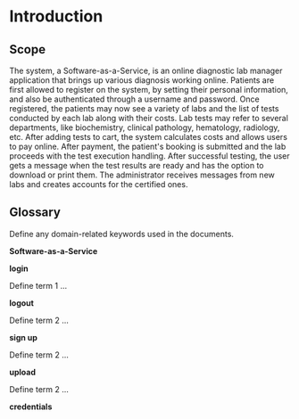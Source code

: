 # Introduction

## Scope

The system, a Software-as-a-Service, is an online diagnostic lab manager application that brings up various diagnosis working online. Patients are first allowed to register on the system, by setting their personal information, and also be authenticated through a username and password. Once registered, the patients may now see a variety of labs and the list of tests conducted by each lab along with their costs. Lab tests may refer to several departments, like biochemistry, clinical pathology, hematology, radiology, etc. After adding tests to cart, the system calculates costs and allows users to pay online. After payment, the patient's booking is submitted and the lab proceeds with the test execution handling. After successful testing, the user gets a message when the test results are ready and has the option to download or print them. The administrator receives messages from new labs and creates accounts for the certified ones. 

## Glossary

Define any domain-related keywords used in the documents.

**Software-as-a-Service**


**login**

Define term 1 ...

**logout**

Define term 2 ...

**sign up**

Define term 2 ...

**upload**

Define term 2 ...

**credentials**


